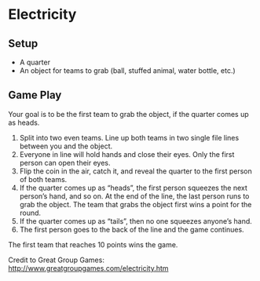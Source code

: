 # Electricity

## Setup
- A quarter
- An object for teams to grab (ball, stuffed animal, water bottle, etc.) 

## Game Play
Your goal is to be the first team to grab the object, if the quarter comes up as heads.

1. Split into two even teams. Line up both teams in two single file lines between you and the object.
2. Everyone in line will hold hands and close their eyes. Only the first person can open their eyes. 
3. Flip the coin in the air, catch it, and reveal the quarter to the first person of both teams.
4. If the quarter comes up as “heads”, the first person squeezes the next person’s hand, and so on. At the end of the 
line, the last person runs to grab the object. The team that grabs the object first wins a point for the round. 
6. If the quarter comes up as “tails”, then no one squeezes anyone’s hand. 
7. The first person goes to the back of the line and the game continues. 

The first team that reaches 10 points wins the game.

Credit to Great Group Games: http://www.greatgroupgames.com/electricity.htm

